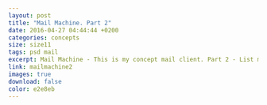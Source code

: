 ```yaml
---
layout: post
title: "Mail Machine. Part 2"
date: 2016-04-27 04:44:44 +0200
categories: concepts
size: size11
tags: psd mail
excerpt: Mail Machine - This is my concept mail client. Part 2 - List mail, enjoy!
link: mailmachine2
images: true
download: false
color: e2e8eb
---
```

